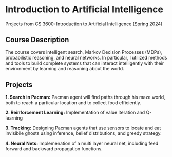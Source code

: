 # Introduction to Artificial Intelligence
Projects from CS 3600: Introduction to Artificial Intelligence (Spring 2024)

## Course Description
The course covers intelligent search, Markov Decision Processes (MDPs), probabilistic reasoning, and neural networks. In particular, I utilized methods and tools to build complete systems that can interact intelligently with their environment by learning and reasoning about the world.

## Projects
**1. Search in Pacman:** Pacman agent will find paths through his maze world, both to reach a particular location and to collect food efficiently.

**2. Reinforcement Learning:** Implementation of value iteration and Q-learning

**3. Tracking:** Designing Pacman agents that use sensors to locate and eat invisibile ghosts using inference, belief distributions, and greedy strategy.

**4. Neural Nets:** Implemenation of a multi layer neural net, including feed forward and backward propagation functions.
